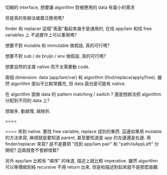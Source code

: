 切細的 interface, 想要讓 algorithm 對被應用的 data 有最小的需求

但是真的有辦法被廣泛應用嗎?

finder 和 replacer
這個"表面"看起來幾乎是通用的, 在找 app/lam 和找 free variables 上
不過實作上可以重用嗎?

想要不對 mutable 和 immutable 做假設, 真的可行嗎?

想要不對 sub / de bruijn / env 做假設, 真的可行嗎?

想要自然的支援 native 而不太需要動 code.

兩個 dimension: data (app/lam/var) 和 algorithm (find/replace/apply/free).
雖然 algorithm 面似乎比較常擴充, 但 data 面也是可能有 native.

在 algorithm 面做 data 的 pattern matching / switch ?
還是想辦法把 algorithm 分配到不同的 data 上?

想越多, 動越慢, 越挫折.

====

====
來到 native.
要找 free variable, replace 成別的東西.
這邊如果用 mutable 的方法來寫, 麻煩就是要知道 parent, 甚至要知道是 app 的左邊還是右邊.
用 finder/replacer 來寫?
是不是要把 "找到 app/lam pair" 和 "path/isAppLeft" 分開呢? 這兩個會不會綁很緊?

另外 app/lam 比較有 "順序" 的味道, 描述上就比較 imperative.
雖然 algorithm 可以等價做到純 recursive 不用 return 出來, 但是和描述對起來就不是那麼直觀.


